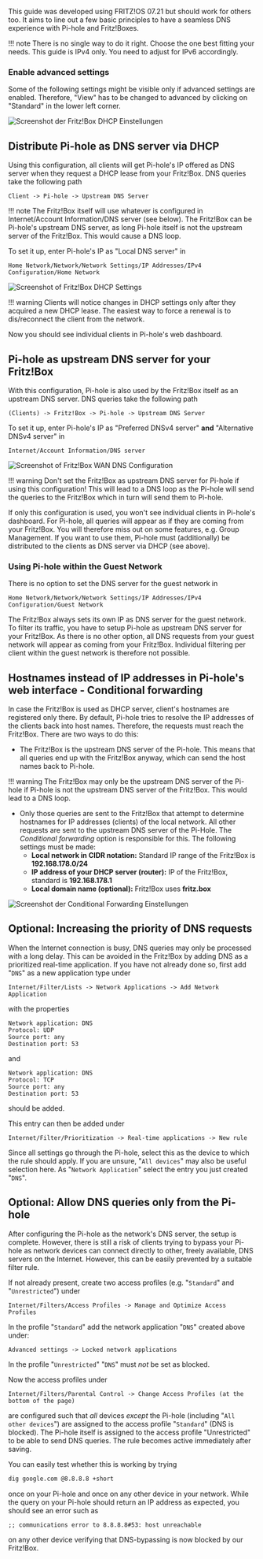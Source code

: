 This guide was developed using FRITZ!OS 07.21 but should work for others too. It aims to line out a few basic principles to have a seamless DNS experience with Pi-hole and Fritz!Boxes.

!!! note
    There is no single way to do it right. Choose the one best fitting your needs.
    This guide is IPv4 only. You need to adjust for IPv6 accordingly.

### Enable advanced settings

Some of the following settings might be visible only if advanced settings are enabled. Therefore, "View" has to be changed to advanced by clicking on "Standard" in the lower left corner.

![Screenshot der Fritz!Box DHCP Einstellungen](../images/routers/fritzbox-advanced.png)

## Distribute Pi-hole as DNS server via DHCP

Using this configuration, all clients will get Pi-hole's IP offered as DNS server when they request a DHCP lease from your Fritz!Box.
DNS queries take the following path

``` plain
Client -> Pi-hole -> Upstream DNS Server
```

!!! note
    The Fritz!Box itself will use whatever is configured in Internet/Account Information/DNS server (see below).
    The Fritz!Box can be Pi-hole's upstream DNS server, as long Pi-hole itself is not the upstream server of the Fritz!Box. This would cause a DNS loop.

To set it up, enter Pi-hole's IP as "Local DNS server" in

``` plain
Home Network/Network/Network Settings/IP Addresses/IPv4 Configuration/Home Network
```

![Screenshot of Fritz!Box DHCP Settings](../images/routers/fritzbox-dhcp.png)

!!! warning
    Clients will notice changes in DHCP settings only after they acquired a new DHCP lease. The easiest way to force a renewal is to dis/reconnect the client from the network.

Now you should see individual clients in Pi-hole's web dashboard.


## Pi-hole as upstream DNS server for your Fritz!Box

With this configuration, Pi-hole is also used by the Fritz!Box itself as an upstream DNS server. DNS queries take the following path

``` plain
(Clients) -> Fritz!Box -> Pi-hole -> Upstream DNS Server
```

To set it up, enter Pi-hole's IP as "Preferred DNSv4 server" **and** "Alternative DNSv4 server" in

``` plain
Internet/Account Information/DNS server
```

![Screenshot of Fritz!Box WAN DNS Configuration](../images/routers/fritzbox-wan-dns.png)

!!! warning
    Don't set the Fritz!Box as upstream DNS server for Pi-hole if using this configuration! This will lead to a DNS loop as the Pi-hole will send the queries to the Fritz!Box which in turn will send them to Pi-hole.

If only this configuration is used, you won't see individual clients in Pi-hole's dashboard. For Pi-hole, all queries will appear as if they are coming from your Fritz!Box. You will therefore miss out on some features, e.g. Group Management. If you want to use them, Pi-hole must (additionally) be distributed to the clients as DNS server via DHCP (see above).

### Using Pi-hole within the Guest Network

There is no option to set the DNS server for the guest network in

``` plain
Home Network/Network/Network Settings/IP Addresses/IPv4 Configuration/Guest Network
```

The Fritz!Box always sets its own IP as DNS server for the guest network. To filter its traffic, you have to setup Pi-hole as upstream DNS server for your Fritz!Box. As there is no other option, all DNS requests from your guest network will appear as coming from your Fritz!Box. Individual filtering per client within the guest network is therefore not possible.

## Hostnames instead of IP addresses in Pi-hole's web interface - Conditional forwarding

In case the Fritz!Box is used as DHCP server, client's hostnames are registered only there.  By default, Pi-hole tries to resolve the IP addresses of the clients back into host names. Therefore, the requests must reach the Fritz!Box.
There are two ways to do this:

* The Fritz!Box is the upstream DNS server of the Pi-hole. This means that all queries end up with the Fritz!Box anyway, which can send the host names back to Pi-hole.

!!! warning
    The Fritz!Box may only be the upstream DNS server of the Pi-hole if Pi-hole is not the upstream DNS server of the Fritz!Box. This would lead to a DNS loop.

* Only those queries are sent to the Fritz!Box that attempt to determine hostnames for IP addresses (clients) of the local network. All other requests are sent to the upstream DNS server of the Pi-Hole. The *Conditional forwarding* option is responsible for this.
The following settings must be made:
    * **Local network in CIDR notation:** Standard IP range of the  Fritz!Box is **192.168.178.0/24**
    * **IP address of your DHCP server (router):** IP of the Fritz!Box, standard is **192.168.178.1**
    * **Local domain name (optional):** Fritz!Box uses **fritz.box**

![Screenshot der Conditional Forwarding Einstellungen](../images/routers/conditional-forwarding.png)

## Optional: Increasing the priority of DNS requests

When the Internet connection is busy, DNS queries may only be processed with a long delay. This can be avoided in the Fritz!Box by adding DNS as a prioritized real-time application. If you have not already done so, first add "`DNS`" as a new application type under

``` plain
Internet/Filter/Lists -> Network Applications -> Add Network Application
```

with the properties

``` plain
Network application: DNS
Protocol: UDP
Source port: any
Destination port: 53
```

and

``` plain
Network application: DNS
Protocol: TCP
Source port: any
Destination port: 53
```

should be added.

This entry can then be added under

``` plain
Internet/Filter/Prioritization -> Real-time applications -> New rule
```

Since all settings go through the Pi-hole, select this as the device to which the rule should apply. If you are unsure, "`All devices`" may also be useful selection here. As "`Network Application`" select the entry you just created "`DNS`".

## Optional: Allow DNS queries only from the Pi-hole

After configuring the Pi-hole as the network's DNS server, the setup is complete. However, there is still a risk of clients trying to bypass your Pi-hole as network devices can connect directly to other, freely available, DNS servers on the Internet. However, this can be easily prevented by a suitable filter rule.

If not already present, create two access profiles (e.g. "`Standard`" and "`Unrestricted`") under

``` plain
Internet/Filters/Access Profiles -> Manage and Optimize Access Profiles
```

In the profile "`Standard`" add the network application "`DNS`" created above under:

``` plain
Advanced settings -> Locked network applications
```

In the profile "`Unrestricted`" "`DNS`" must *not* be set as blocked.

Now the access profiles under

``` plain
Internet/Filters/Parental Control -> Change Access Profiles (at the bottom of the page)
```

are configured such that *all* devices *except* the Pi-hole (including "`All other devices`") are assigned to the access profile "`Standard`" (DNS is blocked). The Pi-hole itself is assigned to the access profile "Unrestricted" to be able to send DNS queries. The rule becomes active immediately after saving.

You can easily test whether this is working by trying

``` bash
dig google.com @8.8.8.8 +short
```

once on your Pi-hole and once on any other device in your network. While the query on your Pi-hole should return an IP address as expected, you should see an error such as

``` plain
;; communications error to 8.8.8.8#53: host unreachable
```

on any other device verifying that DNS-bypassing is now blocked by our Fritz!Box.
